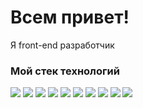 # Всем привет!
Я front-end разработчик

### Мой стек технологий
<img src="https://img.shields.io/badge/HTML-black?style=for-the-badge&logo=HTML5&logoColor=#E34F26"/> <img src="https://img.shields.io/badge/CSS-black?style=for-the-badge&logo=CSS3&logoColor=blue"/> <img src="https://img.shields.io/badge/JavaScript-black?style=for-the-badge&logo=JavaScript&logoColor=#F7DF1E"/> <img src="https://img.shields.io/badge/TypeScript-black?style=for-the-badge&logo=TypeScript&logoColor=#F7DF1E"/> <img src="https://img.shields.io/badge/React-black?style=for-the-badge&logo=React&logoColor=ЦВЕТ ЛОГОТИПА"/> <img src="https://img.shields.io/badge/Next-black?style=for-the-badge&logo=Next&logoColor=ЦВЕТ ЛОГОТИПА"/> <img src="https://img.shields.io/badge/Redux-black?style=for-the-badge&logo=Redux&logoColor=ЦВЕТ ЛОГОТИПА"/> <img src="https://img.shields.io/badge/Git-black?style=for-the-badge&logo=Git&logoColor=ЦВЕТ ЛОГОТИПА"/> <img src="https://img.shields.io/badge/GitHub-black?style=for-the-badge&logo=GitHub&logoColor=ЦВЕТ ЛОГОТИПА"/> <img src="https://img.shields.io/badge/Webpack-black?style=for-the-badge&logo=Webpack&logoColor=ЦВЕТ ЛОГОТИПА"/> 
